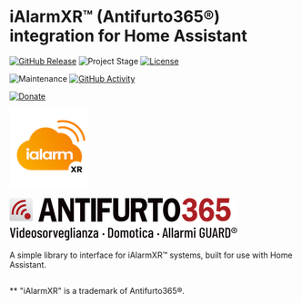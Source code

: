 # iAlarmXR&trade; (Antifurto365&reg;) integration for Home Assistant

[![GitHub Release][releases-shield]][releases]
![Project Stage][project-stage-shield]
[![License][license-shield]](LICENSE.md)

![Maintenance][maintenance-shield]
[![GitHub Activity][commits-shield]][commits]

[![Donate](https://img.shields.io/badge/donate-BuyMeCoffee-yellow.svg)](https://www.buymeacoffee.com/bigmoby)

![IALARMXR_LOGO](ialarmxr_logo.png)

![ANTIFURTO365_LOGO](antifurto365_logo.png) 

A simple library to interface for iAlarmXR&trade; systems, built for use with Home Assistant.

##
** "iAlarmXR" is a trademark of Antifurto365&reg;.

[releases-shield]: https://img.shields.io/github/release/bigmoby/pyialarmxr.svg
[releases]: https://github.com/bigmoby/pyialarmxr/releases
[project-stage-shield]: https://img.shields.io/badge/project%20stage-development-yellowgreen.svg
[license-shield]: https://img.shields.io/github/license/bigmoby/pyialarmxr
[maintenance-shield]: https://img.shields.io/maintenance/yes/2022.svg
[commits-shield]: https://img.shields.io/github/commit-activity/y/bigmoby/pyialarmxr.svg
[commits]: https://img.shields.io/github/commits/bigmoby/pyialarmxr